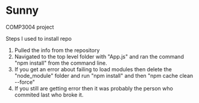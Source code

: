 # Sunny
COMP3004 project

Steps I used to install repo
1. Pulled the info from the repository
2. Navigated to the top level folder with "App.js" and ran the command "npm install" from the command line.
3. If you get an error about failing to load modules then delete the "node_module" folder and run "npm install" and then "npm cache clean --force"
4. If you still are getting error then it was probably the person who commited last who broke it.
